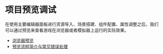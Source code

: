 # 项目预览调试

在使用主要编辑器面板进行资源导入、场景搭建、组件配置、属性调整之后，我们可以通过预览来查看游戏在浏览器或者模拟器上运行的实际效果。

- [浏览器预览](browser.md)
- [预览流程简介与常见错误处理](preview-guid.md)
